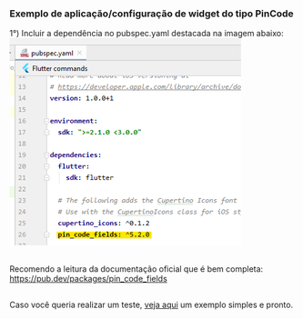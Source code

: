 ### Exemplo de aplicação/configuração de widget do tipo PinCode

1°) Incluir a dependência no pubspec.yaml destacada na imagem abaixo:
![](https://github.com/SabrinaKaren/flutter-helper/blob/master/pin-code-widget/assets/01_dependency.png)
##

Recomendo a leitura da documentação oficial que é bem completa: https://pub.dev/packages/pin_code_fields
##

Caso você queria realizar um teste, [veja aqui](/pin-code-widget/main.dart) um exemplo simples e pronto.
